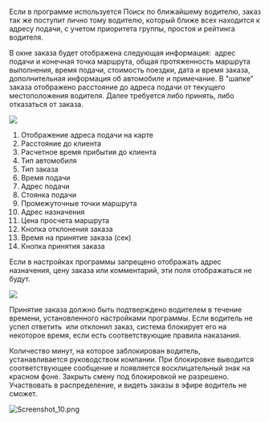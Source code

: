 Если в программе используется Поиск по ближайшему водителю, заказ так же поступит лично тому водителю, который ближе всех находится к адресу подачи, с учетом приоритета группы, простоя и рейтинга водителя. 

В окне заказа будет отображена следующая информация:  адрес подачи и конечная точка маршрута, общая протяженность маршрута выполнения, время подачи, стоимость поездки, дата и время заказа, дополнительная информация об автомобиле и примечание. В "шапке" заказа отображено расстояние до адреса подачи от текущего местоположения водителя. Далее требуется либо принять, либо отказаться от заказа.

![](https://txcloud.atlassian.net/wiki/download/thumbnails/27558035/GZnWkg1RpfM8wzSUa52-y2Ngvm6KMdQ7xY4K5FVnb2vB40tGl6z_suOvUVRNlRfGFcdRLK0lpuaMQ5HKQQoEovjKyP5Lgk161kpM5vntxNdIndSy7s9iBnfaqBPXJU07rZSaIZIQ?version=1&modificationDate=1600349039894&cacheVersion=1&api=v2&width=340&height=604)

  

1. Отображение адреса подачи на карте
2. Расстояние до клиента
3. Расчетное время прибытия до клиента
4. Тип автомобиля
5. Тип заказа
6. Время подачи
7. Адрес подачи
8. Стоянка подачи
9. Промежуточные точки маршрута
10. Адрес назначения
11. Цена просчета маршрута
12. Кнопка отклонения заказа
13. Время на принятие заказа (сек)
14. Кнопка принятия заказа

Если в настройках программы запрещено отображать адрес назначения, цену заказа или комментарий, эти поля отображаться не будут.

![](https://txcloud.atlassian.net/wiki/download/thumbnails/27558035/kE1sqKT0GPJeh7cILK4Tw_JVhzOL5Rwl6WXL6F1uC1zqYmMS7CQNwGc8Cl_nfoFJkdIctOnO9eKC69uFditRRiPZ8c5nB5KnyBMlD7YHp_Ar9qVd_oFYiFYpDYZg-H3uHVaUiNyJ?version=1&modificationDate=1600349040066&cacheVersion=1&api=v2&width=340&height=604)

Принятие заказа должно быть подтверждено водителем в течение времени, установленного настройками программы. Если водитель не успел ответить  или отклонил заказ, система блокирует его на некоторое время, если есть соответствующие правила наказания.

Количество минут, на которое заблокирован водитель,  устанавливается руководством компании. При блокировке выводится соответствующее сообщение и появляется восклицательный знак на красном фоне. Закрыть смену под блокировкой не разрешено. Участвовать в распределение, и видеть заказы в эфире водитель не сможет. 

![Screenshot_10.png](https://txcloud.atlassian.net/wiki/download/attachments/27558035/L4v8k8LXGtnOgHXiIITAMlohmMCTL6KXvh206hkItRrge4ZkRLCX9SQC0XRs2GY_7GIkoOaGitvlioCw9qEtdjuTuATz1XbIYdhxk57Joz9zgmDjHXd5mhnreVbnkep9Lu0cPOn8?version=1&modificationDate=1600349040389&cacheVersion=1&api=v2)